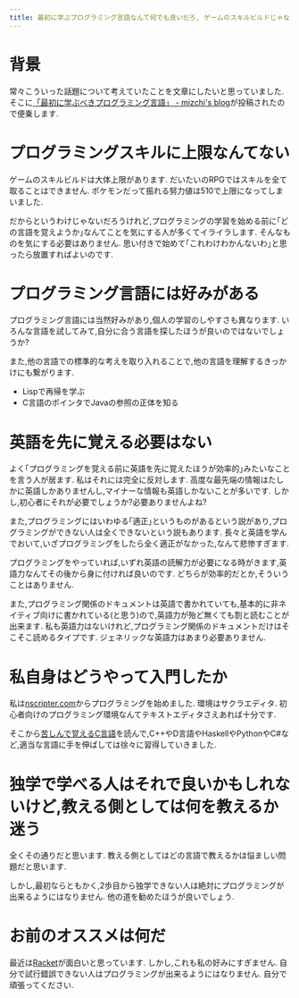 ```yaml
---
title: 最初に学ぶプログラミング言語なんて何でも良いだろ, ゲームのスキルビルドじゃないんだから
---
```


# 背景

常々こういった話題について考えていたことを文章にしたいと思っていました.
そこに[「最初に学ぶべきプログラミング言語」 - mizchi's blog](http://mizchi.hatenablog.com/entry/2017/02/05/221238)が投稿されたので便乗します.

# プログラミングスキルに上限なんてない

ゲームのスキルビルドは大体上限があります.
だいたいのRPGではスキルを全て取ることはできません.
ポケモンだって振れる努力値は510で上限になってしまいました.

だからというわけじゃないだろうけれど,プログラミングの学習を始める前に｢どの言語を覚えようか｣なんてことを気にする人が多くてイライラします.
そんなものを気にする必要はありません.
思い付きで始めて｢これわけわかんないわ｣と思ったら放置すればよいのです.

# プログラミング言語には好みがある

プログラミング言語には当然好みがあり,個人の学習のしやすさも異なります.
いろんな言語を試してみて,自分に合う言語を探したほうが良いのではないでしょうか?

また,他の言語での標準的な考えを取り入れることで,他の言語を理解するきっかけにも繋がります.

* Lispで再帰を学ぶ
* C言語のポインタでJavaの参照の正体を知る

# 英語を先に覚える必要はない

よく｢プログラミングを覚える前に英語を先に覚えたほうが効率的｣みたいなことを言う人が居ます.
私はそれには完全に反対します.
高度な最先端の情報はたしかに英語しかありませんし,マイナーな情報も英語しかないことが多いです.
しかし,初心者にそれが必要でしょうか?必要ありませんよね?

また,プログラミングにはいわゆる｢適正｣というものがあるという説があり,プログラミングができない人は全くできないという説もあります.
長々と英語を学んでおいて,いざプログラミングをしたら全く適正がなかった,なんて悲惨すぎます.

プログラミングをやっていれば,いずれ英語の読解力が必要になる時がきます,英語力なんてその後から身に付ければ良いのです.
どちらが効率的だとか,そういうことはありません.

また,プログラミング関係のドキュメントは英語で書かれていても,基本的に非ネイティブ向けに書かれている(と思う)ので,英語力が殆ど無くても割と読むことが出来ます.
私も英語力はないけれど,プログラミング関係のドキュメントだけはそこそこ読めるタイプです.
ジェネリックな英語力はあまり必要ありません.

# 私自身はどうやって入門したか

私は[nscripter.com](http://www.nscripter.com/)からプログラミングを始めました.
環境はサクラエディタ.
初心者向けのプログラミング環境なんてテキストエディタさえあれば十分です.

そこから[苦しんで覚えるC言語](http://9cguide.appspot.com/)を読んで,C++やD言語やHaskellやPythonやC#など,適当な言語に手を伸ばしては徐々に習得していきました.

# 独学で学べる人はそれで良いかもしれないけど,教える側としては何を教えるか迷う

全くその通りだと思います.
教える側としてはどの言語で教えるかは悩ましい問題だと思います.

しかし,最初ならともかく,2歩目から独学できない人は絶対にプログラミングが出来るようにはなりません.
他の道を勧めたほうが良いでしょう.

# お前のオススメは何だ

最近は[Racket](https://racket-lang.org/)が面白いと思っています.
しかし,これも私の好みにすぎません.
自分で試行錯誤できない人はプログラミングが出来るようにはなりません.
自分で頑張ってください.
